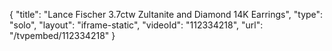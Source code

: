 {
    "title": "Lance Fischer 3.7ctw Zultanite and Diamond 14K Earrings",
    "type": "solo",
    "layout": "iframe-static",
    "videoId": "112334218",
    "url": "\/tvpembed\/112334218"
}